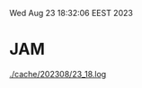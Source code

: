Wed Aug 23 18:32:06 EEST 2023
# JAM
<a href='./cache/202308/23_18.log'>./cache/202308/23_18.log</a>
